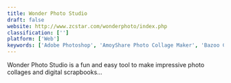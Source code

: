 ```yaml
---
title: Wonder Photo Studio
draft: false 
website: http://www.zcstar.com/wonderphoto/index.php
classification: ['']
platform: ['Web']
keywords: ['Adobe Photoshop', 'AmoyShare Photo Collage Maker', 'Bazoo Collage', 'CollageIt', 'Diptic', 'FotoJet', 'Mosaic Creator', 'PhotoCollage', 'PhotoSpills', 'PhotoTangler Collage Maker', 'Picture Collage Maker', 'PixelStyle', 'Shutterstock', 'SketchAR for Hololens', 'Snap2IMG', 'iStockphoto', 'motosha', 'perfectframe']
---
```

Wonder Photo Studio is a fun and easy tool to make impressive photo collages and digital scrapbooks...